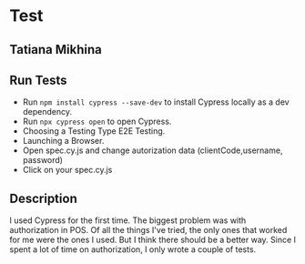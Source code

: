 # Test

## Tatiana Mikhina

## Run Tests
- Run `npm install cypress --save-dev` to install Cypress locally as a dev dependency.
- Run `npx cypress open` to open Cypress.
- Choosing a Testing Type E2E Testing.
- Launching a Browser.
- Open spec.cy.js and change autorization data (clientCode,username, password)
- Click on your  spec.cy.js

## Description
I used Сypress for the first time.  The biggest problem was with authorization in POS.  Of all the things I've tried, the only ones that worked for me were the ones I used.  But I think there should be a better way.  Since I spent a lot of time on authorization, I only wrote a couple of tests.


